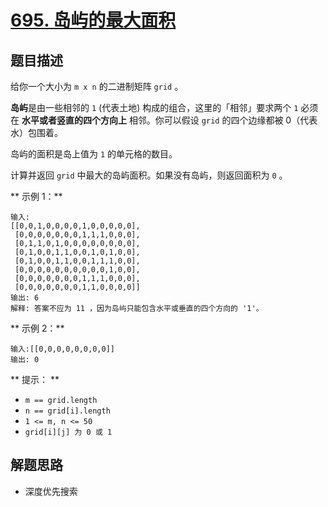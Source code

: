 # [695. 岛屿的最大面积](https://leetcode-cn.com/problems/max-area-of-island/)

## 题目描述

给你一个大小为 `m x n` 的二进制矩阵 `grid` 。

**岛屿**是由一些相邻的 `1` (代表土地) 构成的组合，这里的「相邻」要求两个 `1` 必须在 **水平或者竖直的四个方向上** 相邻。你可以假设 `grid` 的四个边缘都被 0（代表水）包围着。

岛屿的面积是岛上值为 `1` 的单元格的数目。

计算并返回 `grid` 中最大的岛屿面积。如果没有岛屿，则返回面积为 `0` 。

** 示例 1：**

```
输入:
[[0,0,1,0,0,0,0,1,0,0,0,0,0],
 [0,0,0,0,0,0,0,1,1,1,0,0,0],
 [0,1,1,0,1,0,0,0,0,0,0,0,0],
 [0,1,0,0,1,1,0,0,1,0,1,0,0],
 [0,1,0,0,1,1,0,0,1,1,1,0,0],
 [0,0,0,0,0,0,0,0,0,0,1,0,0],
 [0,0,0,0,0,0,0,1,1,1,0,0,0],
 [0,0,0,0,0,0,0,1,1,0,0,0,0]]
输出: 6
解释: 答案不应为 11 ，因为岛屿只能包含水平或垂直的四个方向的 '1'。
```

** 示例 2：**

```
输入:[[0,0,0,0,0,0,0,0]]
输出: 0
```

** 提示： **

- `m == grid.length`
- `n == grid[i].length`
- `1 <= m, n <= 50`
- `grid[i][j] 为 0 或 1`

## 解题思路

- 深度优先搜索